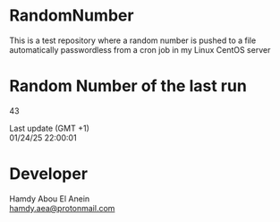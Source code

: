 # RandomNumber    
This is a test repository where a random number is pushed to a file automatically passwordless from a cron job in my Linux CentOS server    
# Random Number of the last run   
43
      
Last update (GMT +1)    
01/24/25 22:00:01
# Developer    
Hamdy Abou El Anein   
hamdy.aea@protonmail.com
